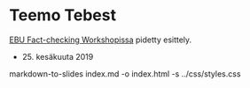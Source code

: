 # Teemo Tebest

[EBU Fact-checking Workshopissa](https://www.ebu.ch/events/2018/10/factcheckworkshop) pidetty esittely.

* <div>25. kesäkuuta 2019</div>

markdown-to-slides index.md -o index.html -s ../css/styles.css
